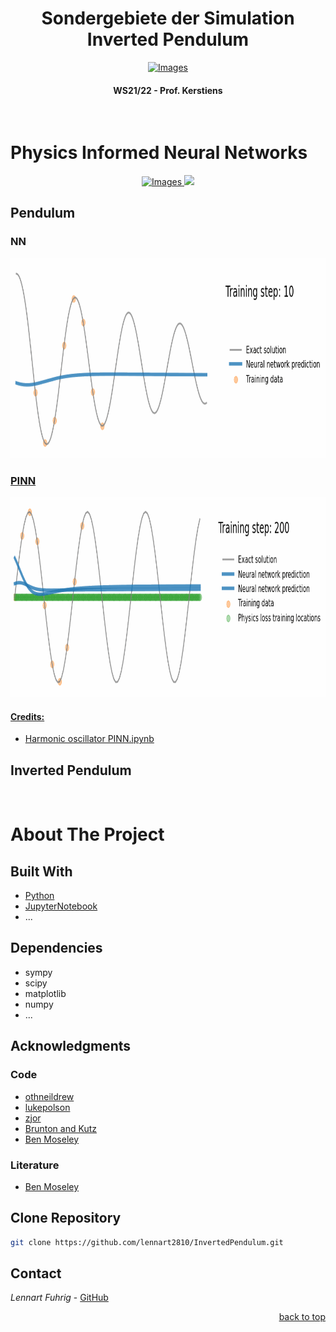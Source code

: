 <div id="top"></div>

<h1 align="center"> Sondergebiete der Simulation <br> Inverted Pendulum </h1>
<div align="center">
  <a href="https://www.w-hs.de">
    <img src="https://www.w-hs.de/typo3conf/ext/whs/Resources/Public/Images/Pagelayout/w-hs_pagelogo.png" 
    alt="Images" width="350" height="100">
  </a>
</div>
<h4 align="center"> WS21/22 - Prof. Kerstiens </h4>
<br>

<!--  

# _Multibody_ Simulation
## Pendulum

<p align="center">
  <a href="https://github.com/lennart2810/InvertedPendulum/blob/master/MKS/Pendulum/Python/Pendulum.ipynb">
  <img src="https://github.com/lennart2810/InvertedPendulum/blob/master/MKS/Pendulum/Python/pendulum.gif" 
  alt="animated"  width="1000" height="295" />
</p> 

#### Credits:
* [free-pendulum.py](https://github.com/zjor/inverted-pendulum/blob/master/python/free-pendulum.py)
* [scipy.integrate.odeint example](https://docs.scipy.org/doc/scipy/reference/generated/scipy.integrate.odeint.html)

## Inverted Pendulum
  
### 1 Degree of Freedom

<p align="center">
  <a href="https://github.com/lennart2810/InvertedPendulum/blob/master/MKS/InvertedPendulum/1DOF/Matlab/inverted_pendulum_data.m">
  <img src="https://github.com/lennart2810/InvertedPendulum/blob/master/MKS/InvertedPendulum/1DOF/Matlab/InvertedPendulum1DOF.gif" 
  alt="animated"  width="420" height="400" />
</p> 
  
### 2 DOF
  
#### Credits:
* [free-cart.py](https://github.com/zjor/inverted-pendulum/blob/master/python/free-cart.py)
  
<br>

--> 

# Physics Informed Neural Networks
  
<div align="center">
  <a href="https://www.w-hs.de">
    <img src="https://latex.codecogs.com/svg.latex?\Large&space;(m_c + m_p)\ddot{x}-ml\ddot{\theta}\cos(\theta)+ml\dot{\theta}^2sin(\theta)=F" 
    alt="Images" width="350" height="100">
    <img src="https://latex.codecogs.com/svg.latex?\Large&space;x=\frac{-b\pm\sqrt{b^2-4ac}}{2a}" />
  </a>
</div>

## Pendulum
  
### NN
<p align="center">
  <a href="https://github.com/lennart2810/InvertedPendulum/blob/master/PINN/Pendulum/Pendulum%20PINN.ipynb">
  <img src="https://github.com/lennart2810/InvertedPendulum/blob/master/PINN/Pendulum/pendulum_nn.gif" 
  alt="animated"  width="800" height="320" />
</p> 

### PINN
<p align="center">
  <a href="https://github.com/lennart2810/InvertedPendulum/blob/master/PINN/Pendulum/Pendulum%20PINN.ipynb">
  <img src="https://github.com/lennart2810/InvertedPendulum/blob/master/PINN/Pendulum/pendulum_pinn.gif" 
  alt="animated"  width="800" height="320" />
</p> 
  

#### Credits:
* [Harmonic oscillator PINN.ipynb](https://github.com/benmoseley/harmonic-oscillator-pinn/blob/main/Harmonic%20oscillator%20PINN.ipynb) <br>
  
## Inverted Pendulum
<br>





# About The Project


## Built With
* [Python](https://www.python.org)
* [JupyterNotebook](https://www.anaconda.com/products/individual#Downloads)
* ...

## Dependencies 
* sympy
* scipy
* matplotlib
* numpy
* ...


## Acknowledgments
### Code 
* [othneildrew](https://github.com/othneildrew/Best-README-Template)
* [lukepolson](https://github.com/lukepolson/youtube_channel/blob/main/Python%20Metaphysics%20Series/vid4.ipynb)
* [zjor](https://github.com/zjor/inverted-pendulum)
* [Brunton and Kutz](http://databookuw.com)
* [Ben Moseley](https://github.com/benmoseley/harmonic-oscillator-pinn)
<!-- [apf99](https://github.com/apf99/Simple-Pendulum-Model) -->

### Literature
* [Ben Moseley](https://benmoseley.blog/my-research/so-what-is-a-physics-informed-neural-network/)
  
<!-- * [Hamiltonian Neural Networks](https://paperswithcode.com/paper/hamiltonian-neural-networks) --> 

## Clone Repository
   ```sh
   git clone https://github.com/lennart2810/InvertedPendulum.git
   ```

<!-- inline code -->
<!-- Clone the repo `git clone https://github.com/lennart2810/SDS_Projektarbeit.git` to get started. -->

## Contact
_Lennart Fuhrig_ - [GitHub](https://github.com/lennart2810) 

<p align="right"><a href="#top">back to top</a></p>
